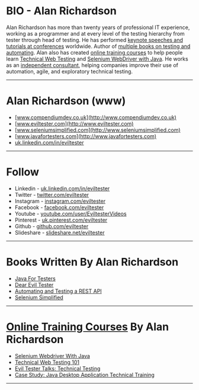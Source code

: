 
# BIO - Alan Richardson
 
Alan Richardson has more than twenty years of professional IT experience, working as a programmer and at every level of the testing hierarchy from tester through head of testing. He has performed [keynote speeches and tutorials at conferences](http://compendiumdev.co.uk/page/conferences) worldwide. Author of [multiple books on testing and automating](http://compendiumdev.co.uk/page.php?title=books). Alan also has created [online training courses](http://compendiumdev.co.uk/page/online_training) to help people learn [Technical Web Testing](http://compendiumdev.co.uk/page/techweb101course) and [Selenium WebDriver with Java](http://compendiumdev.co.uk/page/seleniumwebdrivercourse). He works as an [independent consultant](http://compendiumdev.co.uk/page/consultancy), helping companies improve their use of automation, agile, and exploratory technical testing. 

---

# Alan Richardson (www)

* [www.compendiumdev.co.uk](http://www.compendiumdev.co.uk)
* [www.eviltester.com](http://www.eviltester.com)
* [www.seleniumsimplified.com](http://www.seleniumsimplified.com)
* [www.javafortesters.com](http://www.javafortesters.com)
* [uk.linkedin.com/in/eviltester](http://uk.linkedin.com/in/eviltester)

---

# Follow

- Linkedin - [uk.linkedin.com/in/eviltester](https://uk.linkedin.com/in/eviltester)
- Twitter - [twitter.com/eviltester](https://twitter.com/eviltester)
- Instagram - [instagram.com/eviltester](https://www.instagram.com/eviltester)
- Facebook - [facebook.com/eviltester](https://facebook.com/eviltester/)
- Youtube - [youtube.com/user/EviltesterVideos](https://www.youtube.com/user/EviltesterVideos)
- Pinterest - [uk.pinterest.com/eviltester](https://uk.pinterest.com/eviltester/)
- Github - [github.com/eviltester](https://github.com/eviltester/)
- Slideshare - [slideshare.net/eviltester](www.slideshare.net/eviltester)

---

# Books Written By Alan Richardson

* [Java For Testers](http://javafortesters.com/page/about)
* [Dear Evil Tester](http://eviltester.com/page/dearEvilTester)
* [Automating and Testing a REST API](http://compendiumdev.co.uk/page.php?title=tracksrestapibook)
* [Selenium Simplified](http://compendiumdev.co.uk/selenium/)

---

# [Online Training Courses](http://compendiumdev.co.uk/page/online_training) By Alan Richardson

* [Selenium Webdriver With Java](http://compendiumdev.co.uk/page.php?title=seleniumwebdrivercourse)
* [Technical Web Testing 101](http://compendiumdev.co.uk/page.php?title=techweb101course)
* [Evil Tester Talks: Technical Testing](http://compendiumdev.co.uk/page.php?title=ettalkstechnical)
* [Case Study: Java Desktop Application Technical Training](http://compendiumdev.co.uk/page.php?title=casestudyjavadesktop)

---


